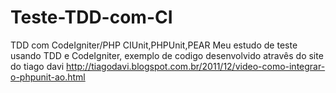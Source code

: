Teste-TDD-com-CI
================

TDD com CodeIgniter/PHP CIUnit,PHPUnit,PEAR
Meu estudo de teste usando TDD e CodeIgniter, exemplo de codigo desenvolvido atravês do site
do tiago davi http://tiagodavi.blogspot.com.br/2011/12/video-como-integrar-o-phpunit-ao.html
